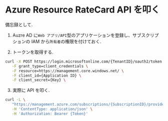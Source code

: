 # Azure Resource RateCard API を叩く

備忘録として.

1. Auzre AD に`Web アプリ/API`型のアプリケーションを登録し、サブスクリプションの IAM から`所有者`の権限を付けておく.

2. トークンを取得する.

```sh
curl -X POST https://login.microsoftonline.com/{TenantID}/oauth2/token \
   -F grant_type=client_credentials \
   -F resource=https://management.core.windows.net/ \
   -F client_id={Application ID} \
   -F client_secret={Key} \
```

3. 実際に API を叩く.

```sh
curl -L \
   "https://management.azure.com/subscriptions/{SubscriptionID}/providers/Microsoft.Commerce/RateCard?api-version=2016-08-31-preview&%24filter=OfferDurableId+eq+'MS-AZR-0003p'+and+Currency+eq+'USD'+and+Locale+eq+'en-US'+and+RegionInfo+eq+'US'" \
   -H 'ContentType: application/json' \
   -H 'Authorization: Bearer {Token}'
```
